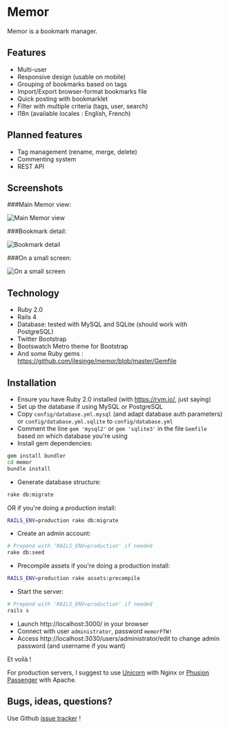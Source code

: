 Memor
=====

Memor is a bookmark manager.

Features
--------

* Multi-user
* Responsive design (usable on mobile)
* Grouping of bookmarks based on tags
* Import/Export browser-format bookmarks file
* Quick posting with bookmarklet
* Filter with multiple criteria (tags, user, search)
* I18n (available locales : English, French)

Planned features
----------------

* Tag management (rename, merge, delete)
* Commenting system
* REST API

Screenshots
-----------

###Main Memor view:

![Main Memor view](http://www.ndre.gr/memor/memor1.png "Main Memor view")

###Bookmark detail:

![Bookmark detail](http://www.ndre.gr/memor/memor2.png "Bookmark detail")

###On a small screen:

![On a small screen](http://www.ndre.gr/memor/memor3.png "On a small screen")

Technology
----------

* Ruby 2.0
* Rails 4
* Database: tested with MySQL and SQLite (should work with PostgreSQL)
* Twitter Bootstrap
* Bootswatch Metro theme for Bootstrap
* And some Ruby gems : https://github.com/ilesinge/memor/blob/master/Gemfile

Installation
------------

- Ensure you have Ruby 2.0 installed (with https://rvm.io/, just saying)
- Set up the database if using MySQL or PostgreSQL
- Copy `config/database.yml.mysql` (and adapt database auth parameters) or `config/database.yml.sqlite` to `config/database.yml`
- Comment the line `gem 'mysql2'` or `gem 'sqlite3'` in the file `Gemfile` based on which database you're using 
- Install gem dependencies:

```sh
gem install bundler
cd memor
bundle install
```

- Generate database structure:

```sh
rake db:migrate
```

OR if you're doing a production install:

```sh
RAILS_ENV=production rake db:migrate
```

- Create an admin account:

```sh
# Prepend with 'RAILS_ENV=production' if needed
rake db:seed
```

- Precompile assets if you're doing a production install:

```sh
RAILS_ENV=production rake assets:precompile
```

- Start the server:

```sh
# Prepend with 'RAILS_ENV=production' if needed
rails s
```

- Launch http://localhost:3000/ in your browser
- Connect with user `administrator`, password `memorFTW!`
- Access http://localhost:3030/users/administrator/edit to change admin password (and username if you want)

Et voilà !

For production servers, I suggest to use [Unicorn](http://unicorn.bogomips.org/) with Nginx or [Phusion Passenger](https://www.phusionpassenger.com/) with Apache.

Bugs, ideas, questions?
----------------------

Use Github [issue tracker](https://github.com/ilesinge/memor/issues) !
